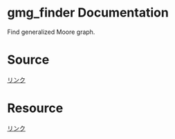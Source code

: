 # gmg_finder Documentation
Find generalized Moore graph.

# Source
[リンク](src/index.html)

# Resource
[リンク]()
